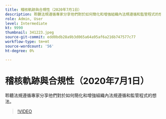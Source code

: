 ```yaml
---
title: 稽核軌跡與合規性（2020年7月1日）
description: 聆聽法規遵循專家分享他們對於如何簡化和增強組織內法規遵循和監管程式的想法。
role: Admin, User
level: Intermediate
kt: 9990
thumbnail: 341223.jpeg
source-git-commit: edd0bdb28a9b3d065a64a95af6a216b747577c77
workflow-type: tm+mt
source-wordcount: '56'
ht-degree: 0%

---
```


# 稽核軌跡與合規性（2020年7月1日）

聆聽法規遵循專家分享他們對於如何簡化和增強組織內法規遵循和監管程式的想法。

>[!VIDEO](https://video.tv.adobe.com/v/341223/?quality=12&learn=on)
